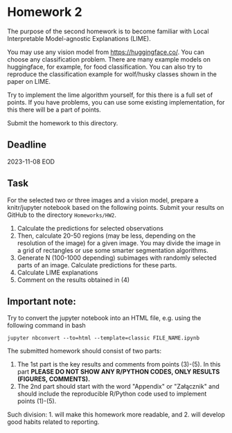 # Homework 2

The purpose of the second homework is to become familiar with Local Interpretable Model-agnostic Explanations (LIME). 

You may use any vision model from https://huggingface.co/. 
You can choose any classification problem. 
There are many example models on huggingface, for example, for food classification.
You can also try to reproduce the classification example for wolf/husky classes shown in the paper on LIME.

Try to implement the lime algorithm yourself, for this there is a full set of points. If you have problems, you can use some existing implementation, for this there will be a part of points.

Submit the homework to this directory.

## Deadline 

2023-11-08 EOD

## Task

For the selected two or three images and a vision model, prepare a knitr/jupyter notebook based on the following points.
Submit your results on GitHub to the directory `Homeworks/HW2`.

1. Calculate the predictions for selected observations
2. Then, calculate 20-50 regions (may be less, depending on the resolution of the image) for a given image. You may divide the image in a grid of rectangles or use some smarter segmentation algorithms.
3. Generate N (100-1000 depending) subimages with randomly selected parts of an image. Calculate predictions for these parts.
4. Calculate LIME explanations 
5. Comment on the results obtained in (4)


## **Important note:**

Try to convert the jupyter notebook into an HTML file, e.g. using the following command in bash

```
jupyter nbconvert --to=html --template=classic FILE_NAME.ipynb
```

The submitted homework should consist of two parts:

1. The 1st part is the key results and comments from points (3)-(5). In this part **PLEASE DO NOT SHOW ANY R/PYTHON CODES, ONLY RESULTS (FIGURES, COMMENTS).**
2. The 2nd part should start with the word "Appendix" or "Załącznik" and should include the reproducible R/Python code used to implement points (1)-(5).

Such division: 1. will make this homework more readable, and 2. will develop good habits related to reporting.


